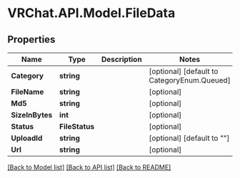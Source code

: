 # VRChat.API.Model.FileData

## Properties

Name | Type | Description | Notes
------------ | ------------- | ------------- | -------------
**Category** | **string** |  | [optional] [default to CategoryEnum.Queued]
**FileName** | **string** |  | [optional] 
**Md5** | **string** |  | [optional] 
**SizeInBytes** | **int** |  | [optional] 
**Status** | **FileStatus** |  | [optional] 
**UploadId** | **string** |  | [optional] [default to ""]
**Url** | **string** |  | [optional] 

[[Back to Model list]](../README.md#documentation-for-models) [[Back to API list]](../README.md#documentation-for-api-endpoints) [[Back to README]](../README.md)

